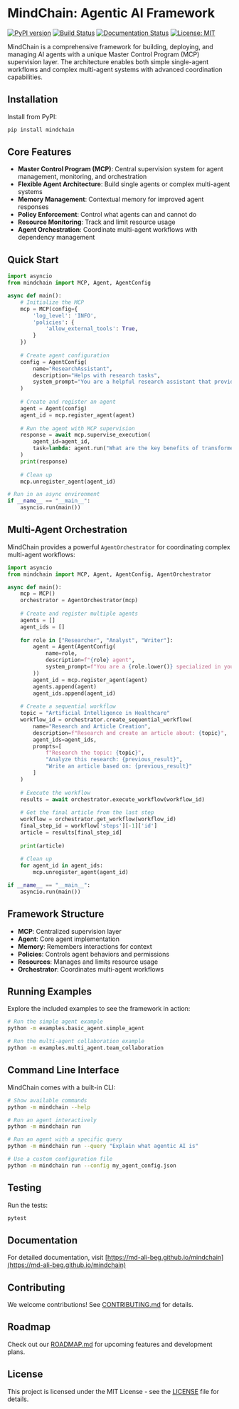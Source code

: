 # MindChain: Agentic AI Framework

[![PyPI version](https://img.shields.io/pypi/v/mindchain.svg)](https://pypi.org/project/mindchain/)
[![Build Status](https://github.com/Ali-Beg/mindchain/actions/workflows/ci.yml/badge.svg)](https://github.com/Ali-Beg/mindchain/actions)
[![Documentation Status](https://github.com/Ali-Beg/mindchain/actions/workflows/docs.yml/badge.svg)](https://ali-beg.github.io/mindchain/)
[![License: MIT](https://img.shields.io/badge/License-MIT-yellow.svg)](https://opensource.org/licenses/MIT)

MindChain is a comprehensive framework for building, deploying, and managing AI agents with a unique Master Control Program (MCP) supervision layer. The architecture enables both simple single-agent workflows and complex multi-agent systems with advanced coordination capabilities.

## Installation

Install from PyPI:

```bash
pip install mindchain
```

## Core Features

- **Master Control Program (MCP)**: Central supervision system for agent management, monitoring, and orchestration
- **Flexible Agent Architecture**: Build single agents or complex multi-agent systems
- **Memory Management**: Contextual memory for improved agent responses
- **Policy Enforcement**: Control what agents can and cannot do
- **Resource Monitoring**: Track and limit resource usage
- **Agent Orchestration**: Coordinate multi-agent workflows with dependency management

## Quick Start

```python
import asyncio
from mindchain import MCP, Agent, AgentConfig

async def main():
    # Initialize the MCP
    mcp = MCP(config={
        'log_level': 'INFO',
        'policies': {
            'allow_external_tools': True,
        }
    })
    
    # Create agent configuration
    config = AgentConfig(
        name="ResearchAssistant",
        description="Helps with research tasks",
        system_prompt="You are a helpful research assistant that provides concise and accurate information."
    )
    
    # Create and register an agent
    agent = Agent(config)
    agent_id = mcp.register_agent(agent)
    
    # Run the agent with MCP supervision
    response = await mcp.supervise_execution(
        agent_id=agent_id,
        task=lambda: agent.run("What are the key benefits of transformer models?")
    )
    print(response)
    
    # Clean up
    mcp.unregister_agent(agent_id)

# Run in an async environment
if __name__ == "__main__":
    asyncio.run(main())
```

## Multi-Agent Orchestration

MindChain provides a powerful `AgentOrchestrator` for coordinating complex multi-agent workflows:

```python
import asyncio
from mindchain import MCP, Agent, AgentConfig, AgentOrchestrator

async def main():
    mcp = MCP()
    orchestrator = AgentOrchestrator(mcp)
    
    # Create and register multiple agents
    agents = []
    agent_ids = []
    
    for role in ["Researcher", "Analyst", "Writer"]:
        agent = Agent(AgentConfig(
            name=role,
            description=f"{role} agent",
            system_prompt=f"You are a {role.lower()} specialized in your domain."
        ))
        agent_id = mcp.register_agent(agent)
        agents.append(agent)
        agent_ids.append(agent_id)
    
    # Create a sequential workflow
    topic = "Artificial Intelligence in Healthcare"
    workflow_id = orchestrator.create_sequential_workflow(
        name="Research and Article Creation",
        description=f"Research and create an article about: {topic}",
        agent_ids=agent_ids,
        prompts=[
            f"Research the topic: {topic}",
            "Analyze this research: {previous_result}",
            "Write an article based on: {previous_result}"
        ]
    )
    
    # Execute the workflow
    results = await orchestrator.execute_workflow(workflow_id)
    
    # Get the final article from the last step
    workflow = orchestrator.get_workflow(workflow_id)
    final_step_id = workflow['steps'][-1]['id']
    article = results[final_step_id]
    
    print(article)
    
    # Clean up
    for agent_id in agent_ids:
        mcp.unregister_agent(agent_id)

if __name__ == "__main__":
    asyncio.run(main())
```

## Framework Structure

- **MCP**: Centralized supervision layer
- **Agent**: Core agent implementation
- **Memory**: Remembers interactions for context
- **Policies**: Controls agent behaviors and permissions
- **Resources**: Manages and limits resource usage
- **Orchestrator**: Coordinates multi-agent workflows

## Running Examples

Explore the included examples to see the framework in action:

```bash
# Run the simple agent example
python -m examples.basic_agent.simple_agent

# Run the multi-agent collaboration example
python -m examples.multi_agent.team_collaboration
```

## Command Line Interface

MindChain comes with a built-in CLI:

```bash
# Show available commands
python -m mindchain --help

# Run an agent interactively
python -m mindchain run

# Run an agent with a specific query
python -m mindchain run --query "Explain what agentic AI is"

# Use a custom configuration file
python -m mindchain run --config my_agent_config.json
```

## Testing

Run the tests:

```bash
pytest
```

## Documentation

For detailed documentation, visit [https://md-ali-beg.github.io/mindchain](https://md-ali-beg.github.io/mindchain)

## Contributing

We welcome contributions! See [CONTRIBUTING.md](CONTRIBUTING.md) for details.

## Roadmap

Check out our [ROADMAP.md](ROADMAP.md) for upcoming features and development plans.

## License

This project is licensed under the MIT License - see the [LICENSE](LICENSE) file for details.
